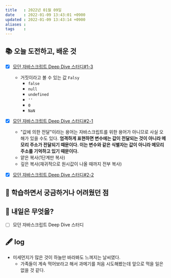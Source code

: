 ```yaml
---
title   : 2022년 01월 09일 
date    : 2022-01-09 13:43:01 +0900
updated : 2022-01-09 13:43:14 +0900
aliases : 
tags    : 
---
```

## 📚 오늘 도전하고, 배운 것
- [x] [모던 자바스크립트 Deep Dive 스터디#1-3](https://youtu.be/JFJiz7cOF78)
	- 거짓이라고 볼 수 있는 값 `Falsy`
		- `false`
		- `null`
		- `undefined`
		- `''`
		- `0`
		- `NaN`
- [x] [모던 자바스크립트 Deep Dive 스터디#2-1](https://youtu.be/5b5km0pHoIs)
	- "값에 의한 전달"이라는 용어는 자바스크립트를 위한 용어가 아니므로 사실 오해가 있을 수도 있다. **엄격하게 표현하면 변수에는 값이 전달되는 것이 아니라 메모리 주소가 전달되기 때문이다. 이는 변수와 같은 식별자는 값이 아니라 메모리 주소를 기억하고 있기 때문이다.**
	- 얕은 복사(1단계만 복사)
	- 깊은 복사(재귀적으로 원시값이 나올 때까지 전부 복사)

- [x] [모던 자바스크립트 Deep Dive 스터디#2-2](https://youtu.be/KiyJliK94fs)

## 🤔 학습하면서 궁금하거나 어려웠던 점 

## 🌅 내일은 무엇을?
- [ ] 모던 자바스크립트 Deep Dive 스터디

## 🖋 log
- 미세먼지가 많은 것이 하늘만 바라봐도 느껴지는 날씨였다.  
	- 가족들이 계속 먹어보라고 해서 과메기를 처음 시도해봤는데 앞으로 먹을 일은 없을 것 같다. 

